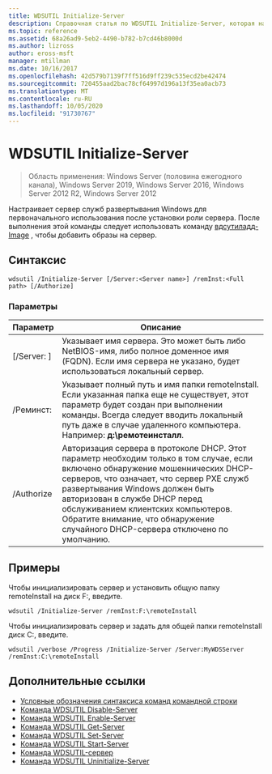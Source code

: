 ```yaml
---
title: WDSUTIL Initialize-Server
description: Справочная статья по WDSUTIL Initialize-Server, которая настраивает сервер служб развертывания Windows для первоначального использования после установки роли сервера.
ms.topic: reference
ms.assetid: 68a26ad9-5eb2-4490-b782-b7cd46b8000d
ms.author: lizross
author: eross-msft
manager: mtillman
ms.date: 10/16/2017
ms.openlocfilehash: 42d579b7139f7ff516d9ff239c535ecd2be42474
ms.sourcegitcommit: 720455aad2bac78cf64997d196a13f35ea0acb73
ms.translationtype: MT
ms.contentlocale: ru-RU
ms.lasthandoff: 10/05/2020
ms.locfileid: "91730767"
---
```

# <a name="wdsutil-initialize-server"></a>WDSUTIL Initialize-Server

> Область применения: Windows Server (половина ежегодного канала), Windows Server 2019, Windows Server 2016, Windows Server 2012 R2, Windows Server 2012

Настраивает сервер служб развертывания Windows для первоначального использования после установки роли сервера. После выполнения этой команды следует использовать команду [вдсутиладд-Image](wdsutil-add-image.md) , чтобы добавить образы на сервер.
## <a name="syntax"></a>Синтаксис
```
wdsutil /Initialize-Server [/Server:<Server name>] /remInst:<Full path> [/Authorize]
```
### <a name="parameters"></a>Параметры
|Параметр|Описание|
|-------|--------|
|[/Server: <Server name> ]|Указывает имя сервера. Это может быть либо NetBIOS-имя, либо полное доменное имя (FQDN). Если имя сервера не указано, будет использоваться локальный сервер.|
|/Реминст:<Full path>|Указывает полный путь и имя папки remoteInstall. Если указанная папка еще не существует, этот параметр будет создан при выполнении команды. Всегда следует вводить локальный путь даже в случае удаленного компьютера. Например: **д:\ремотеинсталл**.|
|/Authorize|Авторизация сервера в протоколе DHCP. Этот параметр необходим только в том случае, если включено обнаружение мошеннических DHCP-серверов, что означает, что сервер PXE служб развертывания Windows должен быть авторизован в службе DHCP перед обслуживанием клиентских компьютеров. Обратите внимание, что обнаружение случайного DHCP-сервера отключено по умолчанию.|
## <a name="examples"></a>Примеры
Чтобы инициализировать сервер и установить общую папку remoteInstall на диск F:, введите.
```
wdsutil /Initialize-Server /remInst:F:\remoteInstall
```
Чтобы инициализировать сервер и задать для общей папки remoteInstall диск C:, введите.
```
wdsutil /verbose /Progress /Initialize-Server /Server:MyWDSServer /remInst:C:\remoteInstall
```
## <a name="additional-references"></a>Дополнительные ссылки
- [Условные обозначения синтаксиса команд командной строки](command-line-syntax-key.md)
- [Команда WDSUTIL Disable-Server](wdsutil-disable-server.md)
- [Команда WDSUTIL Enable-Server](wdsutil-enable-server.md)
- [Команда WDSUTIL Get-Server](wdsutil-get-server.md)
- [Команда WDSUTIL Set-Server](wdsutil-set-server.md)
- [Команда WDSUTIL Start-Server](wdsutil-start-server.md)
- [Команда WDSUTIL-сервер](wdsutil-stop-server.md)
- [Команда WDSUTIL Uninitialize-Server](wdsutil-uninitialize-server.md)
